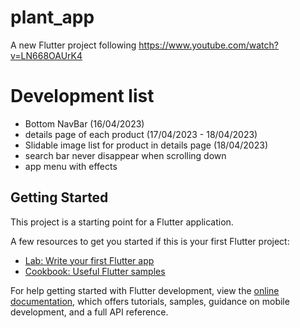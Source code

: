 # plant_app

A new Flutter project following https://www.youtube.com/watch?v=LN668OAUrK4

# Development list
- Bottom NavBar (16/04/2023)
- details page of each product (17/04/2023 - 18/04/2023)
- Slidable image list for product in details page (18/04/2023)
- search bar never disappear when scrolling down
- app menu with effects

## Getting Started

This project is a starting point for a Flutter application.

A few resources to get you started if this is your first Flutter project:

- [Lab: Write your first Flutter app](https://docs.flutter.dev/get-started/codelab)
- [Cookbook: Useful Flutter samples](https://docs.flutter.dev/cookbook)

For help getting started with Flutter development, view the
[online documentation](https://docs.flutter.dev/), which offers tutorials,
samples, guidance on mobile development, and a full API reference.

